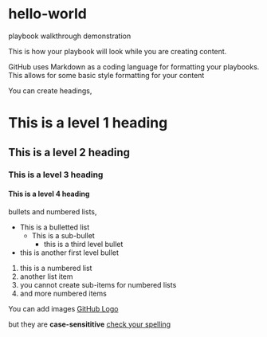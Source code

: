 # hello-world
playbook walkthrough demonstration


This is how your playbook will look while you are creating content.

GitHub uses Markdown as a coding language for formatting your playbooks.  This allows for some basic style formatting for your content

You can create headings,

# This is a level 1 heading
## This is a level 2 heading
### This is a level 3 heading
#### This is a level 4 heading

bullets and numbered lists,

* This is a bulletted list
  * This is a sub-bullet
    * this is a third level bullet
* this is another first level bullet

1. this is a numbered list
1. another list item
  1.  you cannot create sub-items for numbered lists
1.  and more numbered items

You can add images
[GitHub Logo](GitHub.png)

but they are **case-sensititive**
[check your spelling](github.png)
